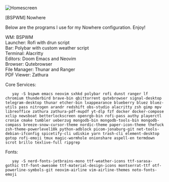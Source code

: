 ![Homescreen](https://github.com/jblais493/Nowhere/blob/master/Photos/Home.png?raw=true)

[BSPWM] Nowhere

Below are the programs I use for my Nowhere configuration. Enjoy!

WM: BSPWM <br>
Launcher: Rofi with drun script <br>
Bar: Polybar with custom weather script <br>
Terminal: Alacritty <br>
Editors: Doom Emacs and Neovim <br>
Browser: Qutebrowser <br>
File Manager: Thunar and Ranger <br>
PDF Viewer: Zathura <br>

Core Services:
```
   yay -S bspwm emacs neovim sxhkd polybar rofi dunst ranger lf chromium thunderbird brave-bin qbittorrent qutebrowser signal-desktop telegram-desktop thunar etcher-bin lxappearance blueberry bluez bluez-utils pass nitrogen arandr redshift obs-studio alacritty zsh gimp mpv libreoffice zathura zathura-pdf-mupdf yt-dlp fzf docker docker-compose xclip newsboat betterlockscreen openrgb-bin rofi-pass authy playerctl cronie cmake tumbler ueberzug mongodb-bin mongodb-tools-bin mongodb-compass breeze-snow-cursor-theme nordic-theme paper-icon-theme thefuck zsh-theme-powerlevel10k python-adblock picom-jonaburg-git net-tools-debian-ifconfig spicetify-cli udiskie yarn trash-cli element-desktop gotop rofi-emoji tmux magic-wormhole onionshare aspell-en termdown scrot brillo texlive-full ripgrep
```

Fonts:

```
   yay -S nerd-fonts-jetbrains-mono ttf-weather-icons ttf-sarasa-gothic ttf-font-awesome ttf-material-design-icons montserrat-ttf otf-powerline-symbols-git neovim-airline vim-airline-themes noto-fonts-emoji
```
